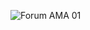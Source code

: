 ![Forum AMA 01](https://user-images.githubusercontent.com/26789429/142776450-faadedcd-687b-401f-a093-303af065533b.png)
